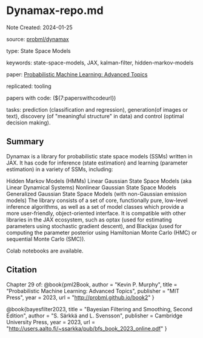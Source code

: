 # Dynamax-repo.md

Note Created: 2024-01-25

source: [probml/dynamax](https://github.com/probml/dynamax)

type: State Space Models

keywords: state-space-models, JAX, kalman-filter, hidden-markov-models

paper: [Probabilistic Machine Learning: Advanced Topics](https://probml.github.io/pml-book/book2.html)

replicated: tooling

papers with code: (${7:paperswithcodeurl})

tasks: prediction (classification and regression), generation(of images or text), discovery (of "meaningful structure" in data) and control (optimal decision making).

## Summary

Dynamax is a library for probabilistic state space models (SSMs) written in JAX. It has code for inference (state estimation) and learning (parameter estimation) in a variety of SSMs, including:

Hidden Markov Models (HMMs)
Linear Gaussian State Space Models (aka Linear Dynamical Systems)
Nonlinear Gaussian State Space Models
Generalized Gaussian State Space Models (with non-Gaussian emission models)
The library consists of a set of core, functionally pure, low-level inference algorithms, as well as a set of model classes which provide a more user-friendly, object-oriented interface. It is compatible with other libraries in the JAX ecosystem, such as optax (used for estimating parameters using stochastic gradient descent), and Blackjax (used for computing the parameter posterior using Hamiltonian Monte Carlo (HMC) or sequential Monte Carlo (SMC)).

Colab notebooks are available.

## Citation
Chapter 29 of:
 @book{pml2Book,
 author = "Kevin P. Murphy",
 title = "Probabilistic Machine Learning: Advanced Topics",
 publisher = "MIT Press",
 year = 2023,
 url = "http://probml.github.io/book2"
}

@book{bayesfilter2023,
title = "Bayesian Filtering and Smoothing, Second Edition", 
author = "S. Särkkä and L. Svensson", 
publisher = Cambridge University Press,
year = 2023,
url = "http://users.aalto.fi/~ssarkka/pub/bfs_book_2023_online.pdf"
}